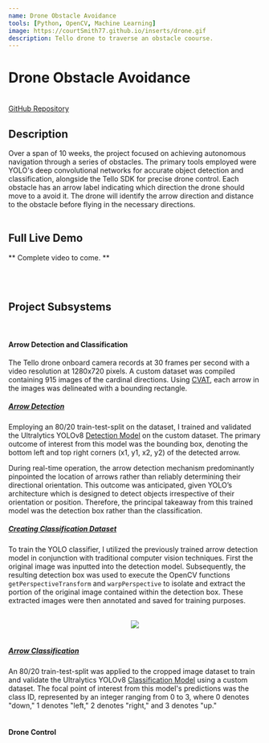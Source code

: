 ```yaml
---
name: Drone Obstacle Avoidance
tools: [Python, OpenCV, Machine Learning]
image: https://courtSmith77.github.io/inserts/drone.gif
description: Tello drone to traverse an obstacle coourse.
---
```


# Drone Obstacle Avoidance
<br>
<!-- hyperlink to github -->
<a href="https://github.com/courtSmith77/Drone-Obstacle-Avoidance">GitHub Repository</a>

<!-- <br>
<center><img src="{{ site.url }}{{ site.baseurl }}/inserts/BotROS_Picture.png"/></center>
<br> -->

## Description
Over a span of 10 weeks, the project focused on achieving autonomous navigation through a series of obstacles. The primary tools employed were YOLO's deep convolutional networks for accurate object detection and classification, alongside the Tello SDK for precise drone control. Each obstacle has an arrow label indicating which direction the drone should move to a avoid it. The drone will identify the arrow direction and distance to the obstacle before flying in the necessary directions.
<br>
<br>

## Full Live Demo
** Complete video to come. **

<!-- <center>
    <div style="position: relative; padding-bottom: 28.125%; height:0; overflow: hidden;">
        <video src="https://github.com/courtSmith77/courtSmith77.github.io/assets/144190404/93db4aef-e4eb-40c1-b796-5ee2be089a02" controls style="position: absolute; top:0; left:0; width: 100%; height: 100%;"></video>
    </div>
</center> -->

<br>
<br>

## Project Subsystems
<br>

#### <b>Arrow Detection and Classification</b>
The Tello drone onboard camera records at 30 frames per second with a video resolution at 1280x720 pixels. A custom dataset was compiled containing 915 images of the cardinal directions. Using <a href="https://www.cvat.ai/">CVAT</a>, each arrow in the images was delineated with a bounding rectangle.
<br>

##### <u>Arrow Detection</u>
Employing an 80/20 train-test-split on the dataset, I trained and validated the Ultralytics YOLOv8 <a href="https://docs.ultralytics.com/tasks/detect/">Detection Model</a> on the custom dataset. The primary outcome of interest from this model was the bounding box, denoting the bottom left and top right corners (x1, y1, x2, y2) of the detected arrow.
<br>

During real-time operation, the arrow detection mechanism predominantly pinpointed the location of arrows rather than reliably determining their directional orientation. This outcome was anticipated, given YOLO’s architecture which is designed to detect objects irrespective of their orientation or position. Therefore, the principal takeaway from this trained model was the detection box rather than the classification.
<br>

##### <u>Creating Classification Dataset</u>
To train the YOLO classifier, I utilized the previously trained arrow detection model in conjunction with traditional computer vision techniques. First the original image was inputted into the detection model. Subsequently, the resulting detection box was used to execute the OpenCV functions `getPerspectiveTransform` and `warpPerspective` to isolate and extract the portion of the original image contained within the detection box. These extracted images were then annotated and saved for training purposes.
<br>

<br>
<center><img src="{{ site.url }}{{ site.baseurl }}/inserts/cascade.png"/></center>
<br>

##### <u>Arrow Classification</u>
An 80/20 train-test-split was applied to the cropped image dataset to train and validate the Ultralytics YOLOv8 <a href="https://www.cvat.ai/">Classification Model</a> using a custom dataset. The focal point of interest from this model's predictions was the class ID, represented by an integer ranging from 0 to 3, where 0 denotes "down," 1 denotes "left," 2 denotes "right," and 3 denotes "up." 
<br>
<br>

#### Drone Control


<br>
<br>






